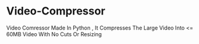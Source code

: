# Video-Compressor
Video Comressor Made In Python , It Compresses The Large Video Into &lt;= 60MB Video With No Cuts Or Resizing
